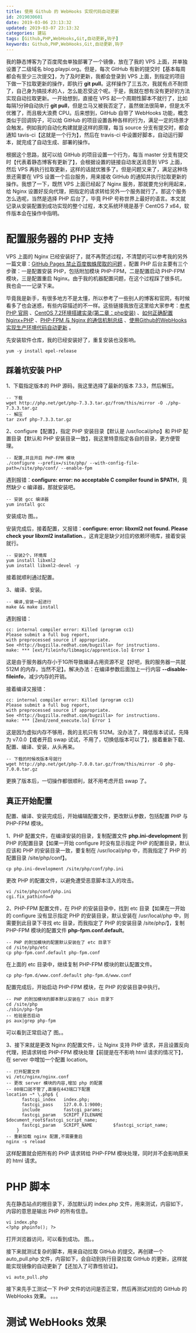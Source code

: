```yaml
---
title: 使用 Github 的 WebHooks 实现代码自动更新
id: 2019030601
date: 2019-03-06 23:13:32
updated: 2019-03-07 23:13:32
categories: 建站
tags: [Github,PHP,WebHooks,Git,自动更新,钩子]
keywords: Github,PHP,WebHooks,Git,自动更新,钩子
---
```



我的静态博客为了百度爬虫单独部署了一个镜像，放在了我的 VPS 上面，并单独设置了二级域名 blog.playpi.org。但是，每次 GitHub 有新的提交时【基本每周都会有至少三次提交】，为了及时更新，我都会登录到 VPS 上面，到指定的项目下做一下拉取更新的操作，即执行 **git pull**。这样操作了三五次，我就有点不耐烦了，自己身为搞技术的人，怎么能忍受这个呢。于是，我就在想有没有更好的方法实现自动拉取更新。一开始想到，直接在 VPS 起一个周期性脚本不就行了，比如每隔1分钟自动执行 **git pull**，但是立马又被我否定了，虽然做法很简单，但是太不优雅了，而且极大浪费 CPU。后来想到，GitHub 自带了 WebHooks 功能，概念类似于回调钩子，可以给 GitHub 的项目设置各种各样的行为，满足一定的场景才会触发。例如我的自动化构建就是这样的原理，每当 source 分支有提交时，都会通知 tavis-ci【这就是一个行为】，然后在 travis-ci 中设置好脚本，自动运行脚本，就完成了自动生成、部署的操作。

根据这个思路，就可以给 GitHub 的项目设置一个行为，每当 master 分支有提交时【代表着静态博客有更新了】，会根据设置的链接自动发送消息到 VPS 上面，然后 VPS 再执行拉取更新，这样的话就优雅多了。但是问题又来了，满足这种场景还需要在 VPS 设置一个后台服务，用来接收 GitHub 的通知并执行拉取更新的操作。我想了一下，既然 VPS 上面已经起了 Nginx 服务，那就要充分利用起来，给 Nginx 设置好反向代理，把指定的请求转给另外一个服务就行了。那这个服务怎么选呢，当然是选择 PHP 后台了，毕竟 PHP 号称世界上最好的语言。本文就记录从安装配置到成功实现的整个过程，本文系统环境是基于 CentOS 7 x64，软件版本会在操作中指明。


<!-- more -->


# 配置服务器的 PHP 支持


VPS 上面的 Nginx 已经安装好了，就不再赘述过程，不清楚的可以参考我的另外一篇文章：[GitHub Pages 禁止百度蜘蛛爬取的问题](https://www.playpi.org/2019010501.html) 。配置 PHP 后台主要有三个步骤：一是配置安装 PHP，包括附加模块 PHP-FPM，二是配置启动 PHP-FPM 模块，三是配置重启 Nginx。由于我的机器配置问题，在这个过程踩了很多坑，我也会一一记录下来。

毕竟我是新手，有很多地方不是太懂，所以参考了一些别人的博客和官网，有时候看多了也会迷惑，有些内容描述的不一样。这些链接我放在这里给大家参考：[参考 PHP 官网](https://secure.php.net/manual/zh/install.unix.nginx.php) 、[CentOS 7.2环境搭建实录(第二章：php安装)](https://segmentfault.com/a/1190000013344675) 、[如何正确配置Nginx+PHP](https://www.cnblogs.com/ldj3/p/9298734.html) 、[PHP-FPM 与 Nginx 的通信机制总结](https://segmentfault.com/a/1190000018464303) 、[使用Github的WebHooks实现生产环境代码自动更新](https://qq52o.me/2482.html) 。

先安装软件仓库，我的已经安装好了，重复安装也没影响。
```
yum -y install epel-release
```

## 踩着坑安装 PHP

1、下载指定版本的 PHP 源码，我这里选择了最新的版本 7.3.3，然后解压。
```
-- 下载
wget http://php.net/get/php-7.3.3.tar.gz/from/this/mirror -O ./php-7.3.3.tar.gz
-- 解压
tar zxvf php-7.3.3.tar.gz
```

2、configure【配置】，指定 PHP 安装目录【默认是 /usr/local/php】和 PHP 配置目录【默认和 PHP 安装目录一致】，我这里特意指定各自的目录，更方便管理。
```
-- 配置,并且开启 PHP-FPM 模块
./configure --prefix=/site/php/ --with-config-file-path=/site/php/conf/ --enable-fpm
```

遇到报错：**configure: error: no acceptable C compiler found in $PATH**，竟然缺少 c 编译器，那就安装吧。
```
-- 安装 gcc 编译器
yum install gcc
```

安装成功
图。。

安装完成后，接着配置，又报错：**configure: error: libxml2 not found. Please check your libxml2 installation.**，这肯定是缺少对应的依赖环境库，接着安装就行。
```
-- 安装2个，环境库
yum install libxml2
yum install libxml2-devel -y
```

接着就顺利通过配置。

3、编译、安装。
```
-- 编译,安装一起进行
make && make install
```

遇到报错：
```
cc: internal compiler error: Killed (program cc1)
Please submit a full bug report,
with preprocessed source if appropriate.
See <http://bugzilla.redhat.com/bugzilla> for instructions.
make: *** [ext/fileinfo/libmagic/apprentice.lo] Error 1
```
这是由于服务器内存小于1G所导致编译占用资源不足【好吧，我的服务器一共就 512M 的内存，当然不足】。解决办法：在编译参数后面加上一行内容 **--disable-fileinfo**，减少内存的开销。

接着编译又报错：
```
cc: internal compiler error: Killed (program cc1)
Please submit a full bug report,
with preprocessed source if appropriate.
See <http://bugzilla.redhat.com/bugzilla> for instructions.
make: *** [Zend/zend_execute.lo] Error 1
```
这是因为虚拟内存不够用，我的主机只有 512M。没办法了，降低版本试试，先降为 v7.0.0【或者开启 swap 试试，不用了，切换低版本可以了】，接着重新下载、配置、编译、安装，从头再来。
```
-- 下载的时候改版本号就行
wget http://php.net/get/php-7.0.0.tar.gz/from/this/mirror -O php-7.0.0.tar.gz
```

更换了版本后，一切操作都很顺利，就不用考虑开启 swap 了。

## 真正开始配置

配置、编译、安装完成后，开始编辑配置文件，更改默认参数，包括配置 PHP 与 PHP-FPM 模块。

1、PHP 配置文件，在编译安装的目录，复制配置文件 **php.ini-development** 到 PHP 的配置目录【如果一开始 configure 时没有显示指定 PHP 的配置目录，默认应该和 PHP 的安装目录一致，要复制在 /usr/local/php 中，而我指定了 PHP 的配置目录 /site/php/conf】。
```
cp php.ini-development /site/php/conf/php.ini
```

更改 PHP 的配置文件，以避免遭受恶意脚本注入的攻击。
```
vi /site/php/conf/php.ini
cgi.fix_pathinfo=0
```

2、PHP-FPM 配置文件，在 PHP 的安装目录中，找到 etc 目录【如果在一开始的 configure 没有显示指定 PHP 的安装目录，默认安装在 /usr/local/php 中，则需要到此目录下寻找 etc 目录，而我指定了 PHP 的安装目录 /site/php/】，复制 PHP-FPM 模块的配置文件 **php-fpm.conf.default**。
```
-- PHP 的附加模块的配置默认安装在了 etc 目录下
cd /site/php/etc
cp php-fpm.conf.default php-fpm.conf
```

在上面的 etc 目录中，继续复制 PHP-FPM 模块的默认配置文件。
```
cp php-fpm.d/www.conf.default php-fpm.d/www.conf
```

配置完成后，开始启动 PHP-FPM 模块，在 PHP 的安装目录中执行。
```
-- PHP 的附加模块的脚本默认安装在了 sbin 目录下
cd /site/php
./sbin/php-fpm
-- 检验是否启动
ps aux|grep php-fpm
```

可以看到正常启动了
图。。

3、接下来就是更改 Nginx 的配置文件，让 Nginx 支持 PHP 请求，并且设置反向代理，把请求转给 PHP-FPM 模块处理【前提是在不影响 html 请求的情况下】，在 server 中增加一个配置 location。

```
-- 打开配置文件
vi /etc/nginx/nginx.conf
-- 更改 server 模块的内容,增加 php 的配置
-- 80端口就不管了,直接在443端口下配置
location ~* \.php$ {
      fastcgi_index   index.php;
      fastcgi_pass    127.0.0.1:9000;
      include         fastcgi_params;
      fastcgi_param   SCRIPT_FILENAME    $document_root$fastcgi_script_name;
      fastcgi_param   SCRIPT_NAME        $fastcgi_script_name;
    }
-- 重新加载 nginx 配置,不需要重启
nginx -s reload
```

这样配置就会把所有的 PHP 请求转给 PHP-FPM 模块处理，同时并不会影响原来的 html 请求。


# PHP 脚本


先在静态站点的根目录下，添加默认的 index.php 文件，用来测试，内容如下，内容的意思是输出 PHP 的所有信息。
```
vi index.php
<?php phpinfo(); ?>
```

打开浏览器访问，可以看到成功。
图。。

接下来就测试复杂的脚本，用来自动拉取 GitHub 的提交。再创建一个 auto_pull.php 文件，内容如下，会自动到执行目录拉取 GitHub 的更新，这样就能实现镜像的自动更新了【还加入了可靠性验证】。
```
vi auto_pull.php

```

接下来先手工测试一下 PHP 文件的访问是否正常，然后再测试对应的 GitHub 的 WebHooks 效果。
。。。


# 测试 WebHooks 效果




